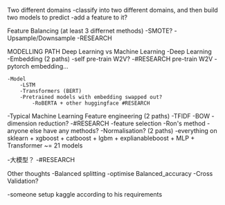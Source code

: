 Two different domains
-classify into two different domains, and then build two models to predict
-add a feature to it?

Feature Balancing (at least 3 differnet methods)
-SMOTE?
-Upsample/Downsample
-RESEARCH

MODELLING PATH
Deep Learning vs Machine Learning
-Deep Learning  
    -Embedding (2 paths)
        -self pre-train W2V?
        -#RESEARCH pre-train W2V
        -pytorch embedding...

    -Model 
        -LSTM
        -Transformers (BERT)
        -Pretrained models with embedding swapped out?
            -RoBERTA + other huggingface #RESEARCH


-Typical Machine Learning
    Feature engineering (2 paths)
        -TFIDF
        -BOW
            -dimension reduction?
        -#RESEARCH
    -feature selection 
        -Ron's method
        -anyone else have any methods?
    -Normalisation? (2 paths)
    -everything on sklearn + xgboost + catboost + lgbm + explianableboost + MLP + Transformer ~= 21 models 

-大模型？
    -#RESEARCH


Other thoughts
-Balanced splitting
-optimise Balanced_accuracy
-Cross Validation?

-someone setup kaggle according to his requirements